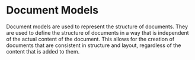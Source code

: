 # Document Models

Document models are used to represent the structure of documents. They are used to define the structure of documents in
a way that is independent of the actual content of the document. This allows for the creation of documents that are
consistent in structure and layout, regardless of the content that is added to them.


